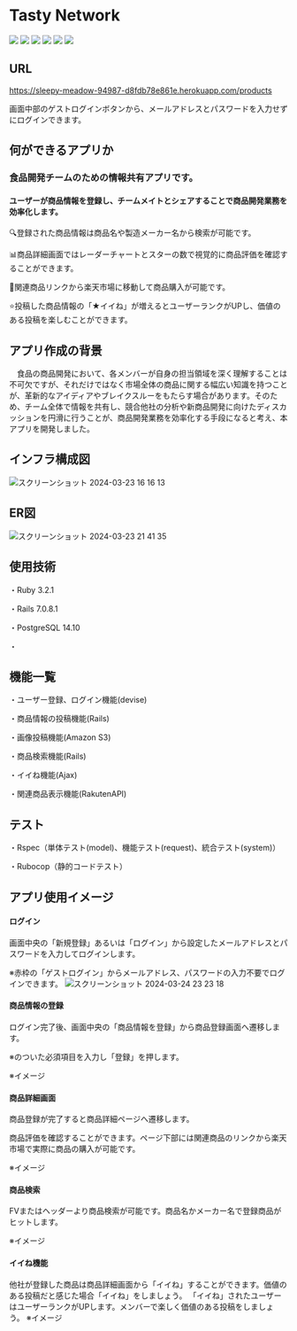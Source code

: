 # Tasty Network 
<img src="https://img.shields.io/badge/-Ruby-CC342D.svg?logo=Ruby" > <img src="https://img.shields.io/badge/-Ruby on Rails-D30001.svg?logo=Ruby on Rails" > <img src="https://img.shields.io/badge/-Heroku-430098.svg?logo=Heroku" > <img src="https://img.shields.io/badge/-PostgreSQL-4169E1.svg?logo=postgreSQL" > <img src="https://img.shields.io/badge/-aws-232F3E.svg?logo=Amazon AWS" > <img src="https://img.shields.io/badge/-Amazon S3-569A31.svg?logo=Amazon S3" >

## URL
https://sleepy-meadow-94987-d8fdb78e861e.herokuapp.com/products

画面中部のゲストログインボタンから、メールアドレスとパスワードを入力せずにログインできます。

## 何ができるアプリか
### 食品開発チームのための情報共有アプリです。
#### ユーザーが商品情報を登録し、チームメイトとシェアすることで商品開発業務を効率化します。

🔍登録された商品情報は商品名や製造メーカー名から検索が可能です。

📊商品詳細画面ではレーダーチャートとスターの数で視覚的に商品評価を確認することができます。

🧺関連商品リンクから楽天市場に移動して商品購入が可能です。

⭐️投稿した商品情報の「★イイね」が増えるとユーザーランクがUPし、価値のある投稿を楽しむことができます。

## アプリ作成の背景
　食品の商品開発において、各メンバーが自身の担当領域を深く理解することは不可欠ですが、それだけではなく市場全体の商品に関する幅広い知識を持つことが、革新的なアイディアやブレイクスルーをもたらす場合があります。そのため、チーム全体で情報を共有し、競合他社の分析や新商品開発に向けたディスカッションを円滑に行うことが、商品開発業務を効率化する手段になると考え、本アプリを開発しました。

## インフラ構成図
![スクリーンショット 2024-03-23 16 16 13](https://github.com/yusukenasu/food_market/assets/124420750/48417e33-2d62-4e55-aa5d-1130dd48e05c)

## ER図
![スクリーンショット 2024-03-23 21 41 35](https://github.com/yusukenasu/food_market/assets/124420750/431bc0e1-c798-4021-9480-4b62a099a4aa)

## 使用技術
・Ruby 3.2.1

・Rails 7.0.8.1

・PostgreSQL 14.10

・

## 機能一覧
・ユーザー登録、ログイン機能(devise)

・商品情報の投稿機能(Rails)

・画像投稿機能(Amazon S3)

・商品検索機能(Rails)

・イイね機能(Ajax)

・関連商品表示機能(RakutenAPI)

## テスト
・Rspec（単体テスト(model)、機能テスト(request)、統合テスト(system)）

・Rubocop（静的コードテスト）

## アプリ使用イメージ
#### ログイン
画面中央の「新規登録」あるいは「ログイン」から設定したメールアドレスとパスワードを入力してログインします。

※赤枠の「ゲストログイン」からメールアドレス、パスワードの入力不要でログインできます。
![スクリーンショット 2024-03-24 23 23 18](https://github.com/yusukenasu/food_market/assets/124420750/aa316efa-363e-4084-843b-1f22be471b2c)

#### 商品情報の登録
ログイン完了後、画面中央の「商品情報を登録」から商品登録画面へ遷移します。

※のついた必須項目を入力し「登録」を押します。

※イメージ

#### 商品詳細画面
商品登録が完了すると商品詳細ページへ遷移します。

商品評価を確認することができます。ページ下部には関連商品のリンクから楽天市場で実際に商品の購入が可能です。

※イメージ

#### 商品検索
FVまたはヘッダーより商品検索が可能です。商品名かメーカー名で登録商品がヒットします。

※イメージ

#### イイね機能
他社が登録した商品は商品詳細画面から「イイね」することができます。価値のある投稿だと感じた場合「イイね」をしましょう。
「イイね」されたユーザーはユーザーランクがUPします。メンバーで楽しく価値のある投稿をしましょう。
※イメージ
